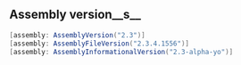 ## Assembly version__s__

``` c#
[assembly: AssemblyVersion("2.3")]
[assembly: AssemblyFileVersion("2.3.4.1556")]
[assembly: AssemblyInformationalVersion("2.3-alpha-yo")]
```